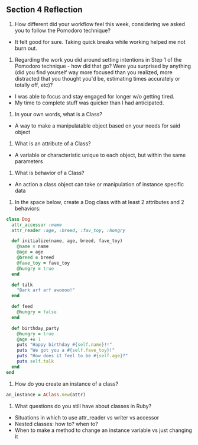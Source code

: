 ## Section 4 Reflection

1. How different did your workflow feel this week, considering we asked you to follow the Pomodoro technique?
  * It felt good for sure. Taking quick breaks while working helped me not burn out.

1. Regarding the work you did around setting intentions in Step 1 of the Pomodoro technique - how did that go? Were you surprised by anything (did you find yourself way more focused than you realized, more distracted that you thought you'd be, estimating times accurately or totally off, etc)?
  * I was able to focus and stay engaged for longer w/o getting tired.
  * My time to complete stuff was quicker than I had anticipated.

1. In your own words, what is a Class?
  * A way to make a manipulatable object based on your needs for said object

1. What is an attribute of a Class?
  * A variable or characteristic unique to each object, but within the same parameters

1. What is behavior of a Class?
  * An action a class object can take or manipulation of instance specific data

1. In the space below, create a Dog class with at least 2 attributes and 2 behaviors:

```rb
class Dog
  attr_accessor :name
  attr_reader :age, :breed, :fav_toy, :hungry

  def initialize(name, age, breed, fave_toy)
    @name = name
    @age = age
    @breed = breed
    @fave_toy = fave_toy
    @hungry = true
  end

  def talk
    "Bark arf arf awoooo!"
  end

  def feed
    @hungry = false
  end

  def birthday_party
    @hungry = true
    @age += 1
    puts "Happy birthday #{self.name}!!"
    puts "We got you a #{self.fave_toy}!"
    puts "How does it feel to be #{self.age}?"
    puts self.talk
  end
end
```

1. How do you create an instance of a class?
```rb
an_instance = AClass.new(attr)
```
1. What questions do you still have about classes in Ruby?
  * Situations in which to use attr_reader vs writer vs accessor
  * Nested classes: how to? when to?
  * When to make a method to change an instance variable vs just changing it
